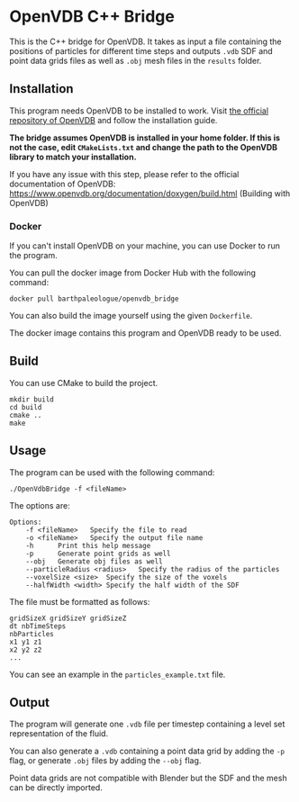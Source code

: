 # OpenVDB C++ Bridge

This is the C++ bridge for OpenVDB. It takes as input a file containing the positions of particles for different time
steps and outputs `.vdb` SDF and point data grids files as well as `.obj` mesh files in the `results` folder.

## Installation

This program needs OpenVDB to be installed to work.
Visit [the official repository of OpenVDB](https://github.com/AcademySoftwareFoundation/openvdb) and follow the
installation guide.

**The bridge assumes OpenVDB is installed in your home folder. If this is not the case, edit `CMakeLists.txt` and change
the path to the OpenVDB library to match your installation.**

If you have any issue with this step, please refer to the official documentation of
OpenVDB: https://www.openvdb.org/documentation/doxygen/build.html (Building with OpenVDB)

### Docker

If you can't install OpenVDB on your machine, you can use Docker to run the program.

You can pull the docker image from Docker Hub with the following command:

```
docker pull barthpaleologue/openvdb_bridge
```

You can also build the image yourself using the given `Dockerfile`.

The docker image contains this program and OpenVDB ready to be used.

## Build

You can use CMake to build the project.

```
mkdir build
cd build
cmake ..
make
```

## Usage

The program can be used with the following command:

```
./OpenVdbBridge -f <fileName>
```

The options are:

```
Options:
	-f <fileName>	Specify the file to read
	-o <fileName>	Specify the output file name
	-h		Print this help message
	-p	    Generate point grids as well
	--obj	Generate obj files as well
	--particleRadius <radius>	Specify the radius of the particles
	--voxelSize <size>	Specify the size of the voxels
	--halfWidth <width>	Specify the half width of the SDF
```

The file must be formatted as follows:

```
gridSizeX gridSizeY gridSizeZ
dt nbTimeSteps
nbParticles
x1 y1 z1
x2 y2 z2
...
```

You can see an example in the `particles_example.txt` file.

## Output

The program will generate one `.vdb` file per timestep containing a level set representation of the fluid.

You can also generate a `.vdb` containing a point data grid by adding the `-p` flag, or generate `.obj` files by adding
the `--obj` flag.

Point data grids are not compatible with Blender but the SDF and the mesh can be directly imported.